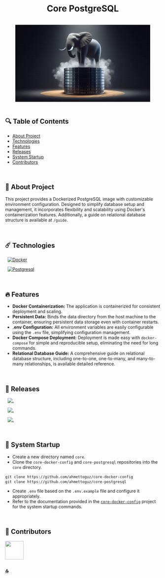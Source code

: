 <h1 id="top" align="center">Core PostgreSQL</h1>

<br>

<div align="center">
    <img height=250 src="assets/banner.png">
</div>

<br>

## 🔍 Table of Contents

- [About Project](#intro)
- [Technologies](#technologies)
- [Features](#features)
- [Releases](#releases)
- [System Startup](#system-startup)
- [Contributors](#contributors)

<br/>

<h2 id="intro">📌 About Project</h2>

This project provides a Dockerized PostgreSQL image with customizable environment configuration. Designed to simplify database setup and management, it incorporates flexibility and scalability using Docker's containerization features. Additionally, a guide on relational database structure is available at `/guide`.

<br/>

<h2 id="technologies">☄️ Technologies</h2>

&nbsp; [![Docker](https://img.shields.io/badge/docker-%230db7ed.svg?style=for-the-badge&logo=docker&logoColor=white)](https://www.docker.com/)

&nbsp; [![Postgresql](https://img.shields.io/badge/PostgreSQL-316192?style=for-the-badge&logo=postgresql&logoColor=white)](https://www.postgresql.org/)

<br/>

<h2 id="features">🔥 Features</h2>

+ **Docker Containerization:** The application is containerized for consistent deployment and scaling.
+ **Persistent Data:** Binds the data directory from the host machine to the container, ensuring persistent data storage even with container restarts.
+ **.env Configuration:** All environment variables are easily configurable using the `.env` file, simplifying configuration management.
+ **Docker Compose Deployment:** Deployment is made easy with `docker-compose` for simple and reproducible setup, eliminating the need for long commands.
+ **Relational Database Guide:** A comprehensive guide on relational database structure, including one-to-one, one-to-many, and many-to-many relationships, is available detailed reference.

<br/>

<h2 id="releases">🚢 Releases</h2>

&nbsp; [![.](https://img.shields.io/badge/1.2.0-233838?style=flat&label=version&labelColor=470137&color=077521)](https://github.com/ahmettoguz/core-postgresql/tree/v1.2.0)

&nbsp; [![.](https://img.shields.io/badge/1.1.0-233838?style=flat&label=version&labelColor=470137&color=077521)](https://github.com/ahmettoguz/core-postgresql/tree/v1.1.0)

&nbsp; [![.](https://img.shields.io/badge/1.0.0-233838?style=flat&label=version&labelColor=470137&color=077521)](https://github.com/ahmettoguz/core-postgresql/tree/v1.0.0)

<br/>

<h2 id="system-startup">🚀 System Startup</h2>

- Create a new directory named `core`.
- Clone the `core-docker-config` and `core-postgresql` repositories into the `core` directory.

```
git clone https://github.com/ahmettoguz/core-docker-config
git clone https://github.com/ahmettoguz/core-postgresql
```
- Create `.env` file based on the `.env.example` file and configure it appropriately.
- Refer to the documentation provided in the [`core-docker-config`](https://github.com/ahmettoguz/core-docker-config) project for the system startup commands.

<br/>

<h2 id="contributors">👥 Contributors</h2>

<a href="https://github.com/ahmettoguz" target="_blank"><img width=60 height=60 src="https://avatars.githubusercontent.com/u/101711642?v=4"></a>

### [🔝](#top)

